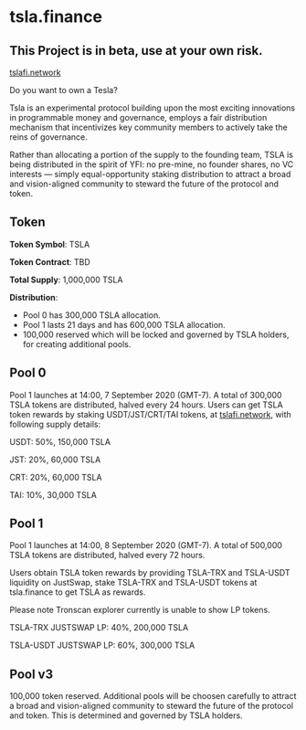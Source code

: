 # tsla.finance

## This Project is in beta, use at your own risk.

[tslafi.network](https://tslafi.network)

Do you want to own a Tesla?

Tsla is an experimental protocol building upon the most exciting innovations in programmable money and governance, employs a fair distribution mechanism that incentivizes key community members to actively take the reins of governance. 

Rather than allocating a portion of the supply to the founding team, TSLA is being distributed in the spirit of YFI: no pre-mine, no founder shares, no VC interests — simply equal-opportunity staking distribution to attract a broad and vision-aligned community to steward the future of the protocol and token.

## Token

**Token Symbol**: TSLA

**Token Contract**: TBD

**Total Supply**: 1,000,000 TSLA

**Distribution**: 

* Pool 0 has 300,000 TSLA allocation. 
* Pool 1 lasts 21 days and has 600,000 TSLA allocation. 
* 100,000 reserved which will be locked and governed by TSLA holders, for creating additional pools.

## Pool 0

Pool 1 launches at 14:00, 7 September 2020 (GMT-7). A total of 300,000 TSLA tokens are distributed, halved every 24 hours. Users can get TSLA token rewards by staking USDT/JST/CRT/TAI tokens, at [tslafi.network](https://tslafi.network), with following supply details:


USDT:  50%, 150,000 TSLA

JST:  20%, 60,000 TSLA

CRT:  20%, 60,000 TSLA

TAI:  10%, 30,000 TSLA


## Pool 1

Pool 1 launches at 14:00, 8 September 2020 (GMT-7). A total of 500,000 TSLA tokens are distributed, halved every 72 hours.

Users obtain TSLA token rewards by providing TSLA-TRX and TSLA-USDT liquidity on JustSwap, stake TSLA-TRX and TSLA-USDT tokens at tsla.finance to get TSLA as rewards.

Please note Tronscan explorer currently is unable to show LP tokens.

TSLA-TRX JUSTSWAP LP: 40%, 200,000 TSLA

TSLA-USDT JUSTSWAP LP: 60%, 300,000 TSLA


## Pool v3

100,000 token reserved. Additional pools will be choosen carefully to attract a broad and vision-aligned community to steward the future of the protocol and token. This is determined and governed by TSLA holders.

